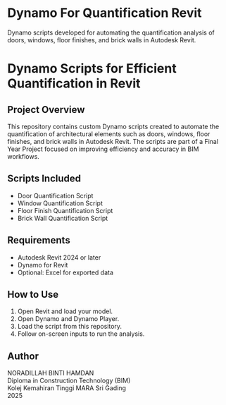# Dynamo For Quantification Revit

Dynamo scripts developed for automating the quantification analysis of doors, windows, floor finishes, and brick walls in Autodesk Revit. 
# Dynamo Scripts for Efficient Quantification in Revit

## Project Overview
This repository contains custom Dynamo scripts created to automate the quantification of architectural elements such as doors, windows, floor finishes, and brick walls in Autodesk Revit. The scripts are part of a Final Year Project focused on improving efficiency and accuracy in BIM workflows.

## Scripts Included
- Door Quantification Script
- Window Quantification Script
- Floor Finish Quantification Script
- Brick Wall Quantification Script

## Requirements
- Autodesk Revit 2024 or later
- Dynamo for Revit
- Optional: Excel for exported data

## How to Use
1. Open Revit and load your model.
2. Open Dynamo and Dynamo Player.
3. Load the script from this repository.
4. Follow on-screen inputs to run the analysis.

## Author
NORADILLAH BINTI HAMDAN  
Diploma in Construction Technology (BIM)  
Kolej Kemahiran Tinggi MARA Sri Gading  
2025

